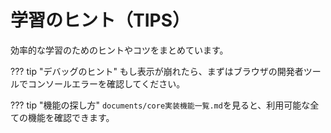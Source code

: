 # 学習のヒント（TIPS）

効率的な学習のためのヒントやコツをまとめています。

??? tip "デバッグのヒント"
    もし表示が崩れたら、まずはブラウザの開発者ツールでコンソールエラーを確認してください。

??? tip "機能の探し方"
    `documents/core実装機能一覧.md`を見ると、利用可能な全ての機能を確認できます。
